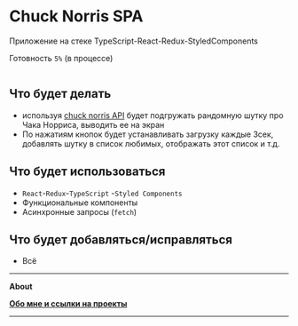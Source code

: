 # Chuck Norris SPA

Приложение на стеке TypeScript-React-Redux-StyledComponents

Готовность `5%` (в процессе)

![]()
## Что будет делать
- используя [chuck norris API](https://api.chucknorris.io) будет подгружать рандомную шутку про Чака Норриса, выводить ее на экран
- По нажатиям кнопок будет устанавливать загрузку каждые 3сек, добавлять шутку в список любимых, отображать этот список и т.д.

## Что будет использоваться
- `React`-`Redux`-`TypeScript`
-`Styled Components`
- Функциональные компоненты
- Асинхронные запросы (`fetch`)

## Что будет добавляться/исправляться
- Всё

______________________


**About**

**[Обо мне и ссылки на проекты](https://github.com/Areave/about#readme)**
_____________________

